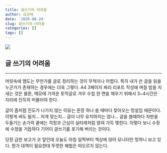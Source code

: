 ```yaml
---
title: 글쓰기의 어려움
author: 김강배
date: '2020-08-24'
slug: 글쓰기의-어려움
categories: []
tags: []
---
```


![](https://get.pxhere.com/photo/writing-work-hand-white-pen-letter-business-writer-paper-page-education-brand-font-art-study-sketch-drawing-design-text-handwriting-message-inspiration-calligraphy-document-author-journalist-1085357.jpg)

## 글 쓰기의 어려움
---

머릿속에 맴도는 무언가를 글로 정리하는 것이 무척이나 어렵다. 특히 내가 쓴 글을 읽을 누군가가 존재하는 경우에는 더욱 그렇다. A4 3페이지 짜리 리포트 작성에 며칠 밤을 지새는 것은 물론, 메모에 가까운 토막글로 겨우 수첩 한 면을 채우기 위해서 3~4시간은 자리에 진득히 머물러야 한다.

글이 좀처럼 진도가 나가지 않는 이유는 문장 하나 쓸 때마다 찾아오는 망설임 때문이다. 이렇게 써도 될지... 저게 맞는지... 글이 너무 유치하지는 않나... 글을 쓸때마다 자판을 두들기는 손가락 끝에는 걱정과 근심이 실타래처럼 얽혀 가득 맺힌다. 이렇다 보니 수정에 수정을 거듭하다 기어이 글쓰기를 포기해 버리는 것이다. 

당장 급한 보고가 코 앞인데 오늘도 아침 일찍부터 책상에 앉아 모니터만 멍하니 보고 있다. 뭔가 대책이 필요한데 뚜렷한 해법은 떠오르지 않는다.